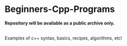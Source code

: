 # Beginners-Cpp-Programs
<strong>Repository will be available as a public archive only.</strong><br><br>


Examples of c++ syntax, basics, recipes, algorithms, etc! 
